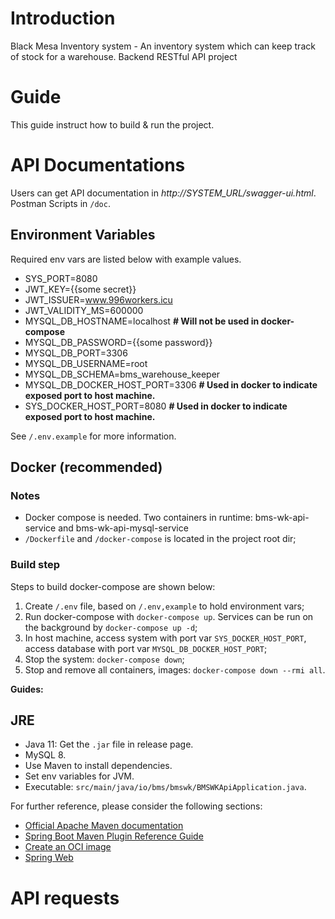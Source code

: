 # Introduction
Black Mesa Inventory system - An inventory system which can keep track of stock for a warehouse. Backend RESTful API project

# Guide
This guide instruct how to build & run the project.

# API Documentations
Users can get API documentation in *http://SYSTEM_URL/swagger-ui.html*.
Postman Scripts in `/doc`.

## Environment Variables
Required env vars are listed below with example values.
- SYS_PORT=8080
- JWT_KEY={{some secret}}
- JWT_ISSUER=www.996workers.icu
- JWT_VALIDITY_MS=600000
- MYSQL_DB_HOSTNAME=localhost **# Will not be used in docker-compose**
- MYSQL_DB_PASSWORD={{some password}}
- MYSQL_DB_PORT=3306
- MYSQL_DB_USERNAME=root
- MYSQL_DB_SCHEMA=bms_warehouse_keeper
- MYSQL_DB_DOCKER_HOST_PORT=3306 **# Used in docker to indicate exposed port to host machine.**
- SYS_DOCKER_HOST_PORT=8080 **# Used in docker to indicate exposed port to host machine.**

See `/.env.example` for more information.

## Docker (recommended)
### Notes
- Docker compose is needed. Two containers in runtime: bms-wk-api-service and bms-wk-api-mysql-service
- `/Dockerfile` and `/docker-compose` is located in the project root dir;


### Build step
Steps to build docker-compose are shown below:
1. Create `/.env` file, based on `/.env,example` to hold environment vars;
2. Run docker-compose with `docker-compose up`. Services can be run on the background by `docker-compose up -d`;
3. In host machine, access system with port var `SYS_DOCKER_HOST_PORT`, access database with port var `MYSQL_DB_DOCKER_HOST_PORT`; 
4. Stop the system: `docker-compose down`;
5. Stop and remove all containers, images: `docker-compose down --rmi all`.

**Guides:**

## JRE
- Java 11: Get the `.jar` file in release page.
- MySQL 8.
- Use Maven to install dependencies.
- Set env variables for JVM.
- Executable: `src/main/java/io/bms/bmswk/BMSWKApiApplication.java`.

For further reference, please consider the following sections:

* [Official Apache Maven documentation](https://maven.apache.org/guides/index.html)
* [Spring Boot Maven Plugin Reference Guide](https://docs.spring.io/spring-boot/docs/2.7.8/maven-plugin/reference/html/)
* [Create an OCI image](https://docs.spring.io/spring-boot/docs/2.7.8/maven-plugin/reference/html/#build-image)
* [Spring Web](https://docs.spring.io/spring-boot/docs/2.7.8/reference/htmlsingle/#web)

# API requests
